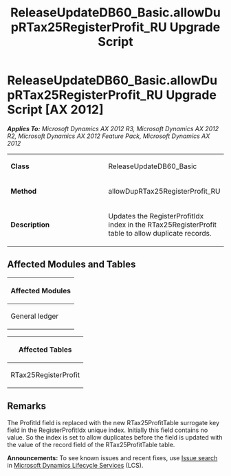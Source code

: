 ﻿---
title: ReleaseUpdateDB60_Basic.allowDupRTax25RegisterProfit_RU Upgrade Script
TOCTitle: ReleaseUpdateDB60_Basic.allowDupRTax25RegisterProfit_RU Upgrade Script
ms:assetid: 0e86a21a-8fc6-cd9d-1fb8-180336d8a748
ms:mtpsurl: https://msdn.microsoft.com/en-us/library/JJ735742(v=AX.60)
ms:contentKeyID: 49706644
ms.date: 05/18/2015
mtps_version: v=AX.60
---

# ReleaseUpdateDB60\_Basic.allowDupRTax25RegisterProfit\_RU Upgrade Script [AX 2012]


_**Applies To:** Microsoft Dynamics AX 2012 R3, Microsoft Dynamics AX 2012 R2, Microsoft Dynamics AX 2012 Feature Pack, Microsoft Dynamics AX 2012_

<table>
<colgroup>
<col style="width: 50%" />
<col style="width: 50%" />
</colgroup>
<tbody>
<tr class="odd">
<td><p><strong>Class</strong></p></td>
<td><p>ReleaseUpdateDB60_Basic</p></td>
</tr>
<tr class="even">
<td><p><strong>Method</strong></p></td>
<td><p>allowDupRTax25RegisterProfit_RU</p></td>
</tr>
<tr class="odd">
<td><p><strong>Description</strong></p></td>
<td><p>Updates the RegisterProfitIdx index in the RTax25RegisterProfit table to allow duplicate records.</p></td>
</tr>
</tbody>
</table>


## Affected Modules and Tables

<table>
<colgroup>
<col style="width: 100%" />
</colgroup>
<thead>
<tr class="header">
<th><p>Affected Modules</p></th>
</tr>
</thead>
<tbody>
<tr class="odd">
<td><p>General ledger</p></td>
</tr>
</tbody>
</table>


<table>
<colgroup>
<col style="width: 100%" />
</colgroup>
<thead>
<tr class="header">
<th><p>Affected Tables</p></th>
</tr>
</thead>
<tbody>
<tr class="odd">
<td><p>RTax25RegisterProfit</p></td>
</tr>
</tbody>
</table>


## Remarks

The ProfitId field is replaced with the new RTax25ProfitTable surrogate key field in the RegisterProfitIdx unique index. Initially this field contains no value. So the index is set to allow duplicates before the field is updated with the value of the record field of the RTax25ProfitTable table.

  
**Announcements:** To see known issues and recent fixes, use [Issue search](http://go.microsoft.com/fwlink/?linkid=389258) in [Microsoft Dynamics Lifecycle Services](http://go.microsoft.com/fwlink/?linkid=306505) (LCS).

